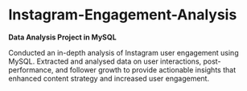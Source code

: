 # Instagram-Engagement-Analysis
**Data Analysis Project in MySQL**

Conducted an in-depth analysis of 
Instagram user engagement using MySQL. Extracted and analysed data on user 
interactions, post-performance, and follower growth to provide actionable insights that 
enhanced content strategy and increased user engagement.
